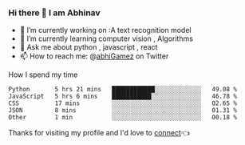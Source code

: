 ### Hi there 👋 I am Abhinav


 - 🔭 I’m currently working on :A text recognition model
 - 🌱 I’m currently learning computer vision , Algorithms
 - 💬 Ask me about python , javascript , react 
 - 📫 How to reach me: @[abhiGamez](https://twitter.com/abhiGamez) on Twitter
 
 How I spend my time

<!--START_SECTION:waka-->
```text
Python       5 hrs 21 mins   ████████████░░░░░░░░░░░░░   49.08 % 
JavaScript   5 hrs 6 mins    ███████████░░░░░░░░░░░░░░   46.78 % 
CSS          17 mins         ░░░░░░░░░░░░░░░░░░░░░░░░░   02.65 % 
JSON         8 mins          ░░░░░░░░░░░░░░░░░░░░░░░░░   01.31 % 
Other        1 min           ░░░░░░░░░░░░░░░░░░░░░░░░░   00.18 %
```
<!--END_SECTION:waka-->


Thanks for visiting my profile and I'd love to [connect](https://www.linkedin.com/in/abhinav-t-b-226172190/)👈


